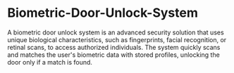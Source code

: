 # Biometric-Door-Unlock-System
A biometric door unlock system is an advanced security solution that uses unique biological characteristics, such as fingerprints, facial recognition, or retinal scans, to access authorized individuals. The system quickly scans and matches the user's biometric data with stored profiles, unlocking the door only if a match is found.
